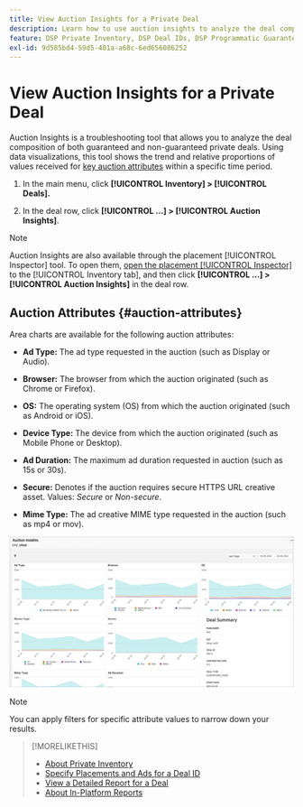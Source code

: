 ```yaml
---
title: View Auction Insights for a Private Deal
description: Learn how to use auction insights to analyze the deal composition of private deal.
feature: DSP Private Inventory, DSP Deal IDs, DSP Programmatic Guaranteed Deals
exl-id: 9d585bd4-59d5-401a-a68c-6ed656086252
---
```

# View Auction Insights for a Private Deal

Auction Insights is a troubleshooting tool that allows you to analyze the deal composition of both guaranteed and non-guaranteed private deals. Using data visualizations, this tool shows the trend and relative proportions of values received for [key auction attributes](#auction-attributes) within a specific time period.

1. In the main menu, click **[!UICONTROL Inventory] > [!UICONTROL Deals].**

1. In the deal row, click  **[!UICONTROL ...] > [!UICONTROL Auction Insights]**.

>[!NOTE]
>
>Auction Insights are also available through the placement [!UICONTROL Inspector] tool. To open them, [open the placement [!UICONTROL Inspector]](/help/dsp/campaign-management/reports/placement-details-view.md) to the [!UICONTROL Inventory tab], and then click **[!UICONTROL ...] > [!UICONTROL Auction Insights]** in the deal row.

## Auction Attributes {#auction-attributes}

Area charts are available for the following auction attributes:

* **Ad Type:** The ad type requested in the auction (such as Display or Audio).

* **Browser:** The browser from which the auction originated (such as Chrome or Firefox).

* **OS:** The operating system (OS) from which the auction originated (such as Android or iOS).

* **Device Type:** The device from which the auction originated (such as Mobile Phone or Desktop). 

* **Ad Duration:** The maximum ad duration requested in auction (such as 15s or 30s). 

* **Secure:** Denotes if the auction requires secure HTTPS URL creative asset. Values: <i>Secure</i> or <i>Non-secure</i>.

* **Mime Type:** The ad creative MIME type requested in the auction (such as mp4 or mov).

![auction insights](/help/dsp/assets/auction-insights.png)

>[!NOTE]
>
>You can apply filters for specific attribute values to narrow down your results.

>[!MORELIKETHIS]
>
>* [About Private Inventory](private-inventory-about.md)
>* [Specify Placements and Ads for a Deal ID](deal-id-attach-placements.md)
>* [View a Detailed Report for a Deal](deal-view-report.md)
>* [About In-Platform Reports](/help/dsp/campaign-management/reports/campaign-reports-about.md)
